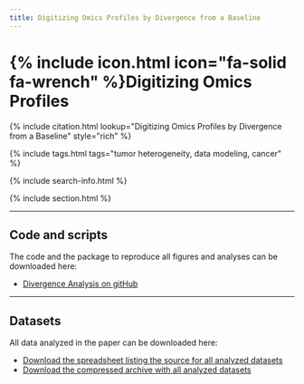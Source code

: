 ```yaml
---
title: Digitizing Omics Profiles by Divergence from a Baseline
---
```


# {% include icon.html icon="fa-solid fa-wrench" %}Digitizing Omics Profiles

{% include citation.html lookup="Digitizing Omics Profiles by Divergence from a Baseline" style="rich" %}

{% include tags.html tags="tumor heterogeneity, data modeling, cancer" %}

{% include search-info.html %}

{% include section.html %}

***
## Code and scripts

The code and the package to reproduce all figures and analyses can be downloaded here:
- [Divergence Analysis on gitHub](https://github.com/wikum/DivergenceAnalysis)

***
## Datasets

All data analyzed in the paper can be downloaded here:

- [Download the spreadsheet listing the source for all analyzed datasets](data/divergence/data_sources.xls)
- [Download the compressed archive with all analyzed datasets](data/divergence/omicsData.tar.gz)


